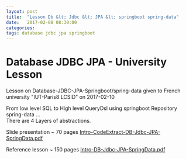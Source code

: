 ```yaml
---
layout: post
title:  "Lesson Db &lt; Jdbc &lt; JPA &lt; springboot spring-data"
date:   2017-02-08 08:30:00
categories: 
tags: database jdbc jpa springboot
---
```



<h1>Database JDBC JPA - University Lesson</h1>

Lesson on Database-JDBC-JPA-Springboot/spring-data given to French university "IUT-Paris8 LCSID" on 2017-02-10
<BR/>

From low level SQL to High level QueryDsl using springboot Repository spring-data ...<BR/> 
There are 4 Layers of abstractions.
<BR/>

Slide presentation ~ 70 pages
<A href="{{site.url}}/docs/Intro-CodeExtract-DB-Jdbc-JPA-SpringData.pdf">Intro-CodeExtract-DB-Jdbc-JPA-SpringData.pdf</A>
<BR/>

Reference lesson ~ 150 pages
<A href="{{site.url}}/docs/Intro-DB-Jdbc-JPA-SpringData.pdf">Intro-DB-Jdbc-JPA-SpringData.pdf</A>
<BR/>


